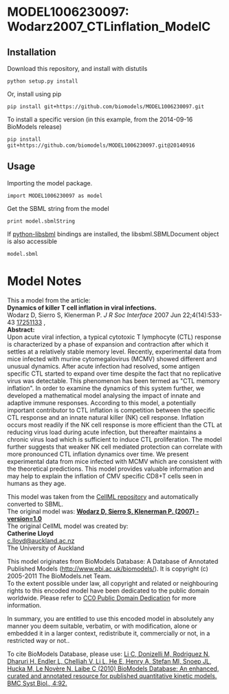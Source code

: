 # MODEL1006230097: Wodarz2007_CTLinflation_ModelC

## Installation

Download this repository, and install with distutils

`python setup.py install`

Or, install using pip

`pip install git+https://github.com/biomodels/MODEL1006230097.git`

To install a specific version (in this example, from the 2014-09-16 BioModels release)

`pip install git+https://github.com/biomodels/MODEL1006230097.git@20140916`

## Usage

Importing the model package.

`import MODEL1006230097 as model`

Get the SBML string from the model

`print model.sbmlString`

If [python-libsbml](https://pypi.python.org/pypi/python-libsbml) bindings are
installed, the libsbml.SBMLDocument object is also accessible

`model.sbml`


# Model Notes


This a model from the article:  
**Dynamics of killer T cell inflation in viral infections.**   
Wodarz D, Sierro S, Klenerman P. _J R Soc Interface_ 2007 Jun 22;4(14):533-43
[17251133](http://www.ncbi.nlm.nih.gov/pubmed/17251133) ,  
**Abstract:**   
Upon acute viral infection, a typical cytotoxic T lymphocyte (CTL) response is
characterized by a phase of expansion and contraction after which it settles
at a relatively stable memory level. Recently, experimental data from mice
infected with murine cytomegalovirus (MCMV) showed different and unusual
dynamics. After acute infection had resolved, some antigen specific CTL
started to expand over time despite the fact that no replicative virus was
detectable. This phenomenon has been termed as "CTL memory inflation". In
order to examine the dynamics of this system further, we developed a
mathematical model analysing the impact of innate and adaptive immune
responses. According to this model, a potentially important contributor to CTL
inflation is competition between the specific CTL response and an innate
natural killer (NK) cell response. Inflation occurs most readily if the NK
cell response is more efficient than the CTL at reducing virus load during
acute infection, but thereafter maintains a chronic virus load which is
sufficient to induce CTL proliferation. The model further suggests that weaker
NK cell mediated protection can correlate with more pronounced CTL inflation
dynamics over time. We present experimental data from mice infected with MCMV
which are consistent with the theoretical predictions. This model provides
valuable information and may help to explain the inflation of CMV specific
CD8+T cells seen in humans as they age.

This model was taken from the [CellML
repository](http://www.cellml.org/models) and automatically converted to SBML.  
The original model was: [ **Wodarz D, Sierro S, Klenerman P. (2007) -
version=1.0**
](http://models.cellml.org/exposure/61368ae57b0bdf4cfbcc0701fd3a35c2)  
The original CellML model was created by:  
**Catherine Lloyd**   
c.lloyd@auckland.ac.nz  
The University of Auckland  

This model originates from BioModels Database: A Database of Annotated
Published Models (http://www.ebi.ac.uk/biomodels/). It is copyright (c)
2005-2011 The BioModels.net Team.  
To the extent possible under law, all copyright and related or neighbouring
rights to this encoded model have been dedicated to the public domain
worldwide. Please refer to [CC0 Public Domain
Dedication](http://creativecommons.org/publicdomain/zero/1.0/) for more
information.

In summary, you are entitled to use this encoded model in absolutely any
manner you deem suitable, verbatim, or with modification, alone or embedded it
in a larger context, redistribute it, commercially or not, in a restricted way
or not..  
  
To cite BioModels Database, please use: [Li C, Donizelli M, Rodriguez N,
Dharuri H, Endler L, Chelliah V, Li L, He E, Henry A, Stefan MI, Snoep JL,
Hucka M, Le Novère N, Laibe C (2010) BioModels Database: An enhanced, curated
and annotated resource for published quantitative kinetic models. BMC Syst
Biol., 4:92.](http://www.ncbi.nlm.nih.gov/pubmed/20587024)


